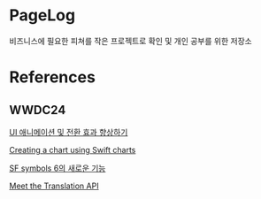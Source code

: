 # PageLog

비즈니스에 필요한 피쳐를 작은 프로젝트로 확인
및 개인 공부를 위한 저장소


# References

## WWDC24
[UI 애니메이션 및 전환 효과 향상하기](https://developer.apple.com/kr/videos/play/wwdc2024/10145/)

[Creating a chart using Swift charts](https://developer.apple.com/documentation/charts/creating-a-chart-using-swift-charts)

[SF symbols 6의 새로운 기능](https://developer.apple.com/kr/videos/play/wwdc2024/10188/)

[Meet the Translation API](https://developer.apple.com/kr/videos/play/wwdc2024/10117/)
